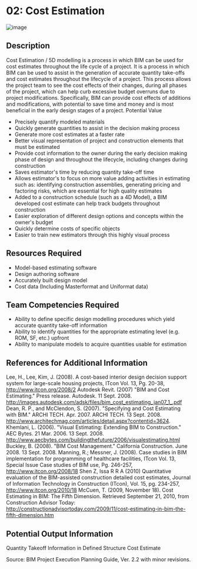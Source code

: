 # 02: Cost Estimation
![image](https://github.com/user-attachments/assets/33ae7d4d-14a1-4a8c-a532-46e3e8cfcc1b)

## Description
Cost Estimation / 5D modelling is a process in which BIM can be used for cost estimates throughout the life cycle of a project. ​It is a process in which BIM can be used to assist in the generation of accurate quantity take-offs and cost estimates throughout the lifecycle of a project. This process allows the project team to see the cost effects of their changes, during all phases of the project, which can help curb excessive budget overruns due to project modifications. Specifically, BIM can provide cost effects of additions and modifications, with potential to save time and money and is most beneficial in the early design stages of a project.
Potential Value
-	Precisely quantify modeled materials
-	Quickly generate quantities to assist in the decision making process
-	Generate more cost estimates at a faster rate
-	Better visual representation of project and construction elements that must be estimated
-	Provide cost information to the owner during the early decision making phase of design and throughout the lifecycle, including changes during construction
-	Saves estimator's time by reducing quantity take-off time
-	Allows estimator's to focus on more value adding activities in estimating such as: identifying construction assemblies, generating pricing and factoring risks, which are essential for high quality estimates
-	Added to a construction schedule (such as a 4D Model), a BIM developed cost estimate can help track budgets throughout construction
-	Easier exploration of different design options and concepts within the owner's budget
-	Quickly determine costs of specific objects
-	Easier to train new estimators through this highly visual process
 
## Resources Required
-	Model-based estimating software
-	Design authoring software
-	Accurately built design model
-	Cost data (Including Masterformat and Uniformat data)
 
## Team Competencies Required
-	Ability to define specific design modelling procedures which yield accurate quantity take-off information
-	Ability to identify quantities for the appropriate estimating level (e.g. ROM, SF, etc.) upfront
-	Ability to manipulate models to acquire quantities usable for estimation

## References for Additional Information
Lee, H., Lee, Kim, J. (2008). A cost-based interior design decision support system for large-scale housing projects, ITcon Vol. 13, Pg. 20-38, http://www.itcon.org/2008/2
Autodesk Revit. (2007) "BIM and Cost Estimating." Press release. Autodesk. 11 Sept. 2008. http://images.autodesk.com/adsk/files/bim_cost_estimating_jan07_1_.pdf
Dean, R. P., and McClendon, S. (2007). "Specifying and Cost Estimating with BIM." ARCHI TECH. Apr. 2007. ARCHI TECH. 13 Sept. 2008. http://www.architechmag.com/articles/detail.aspx?contentid=3624.
Khemlani, L. (2006). "Visual Estimating: Extending BIM to Construction." AEC Bytes. 21 Mar. 2006. 13 Sept. 2008. http://www.aecbytes.com/buildingthefuture/2006/visualestimating.html
Buckley, B. (2008). "BIM Cost Management." California Construction. June 2008. 13 Sept. 2008.
Manning, R.; Messner, J. (2008). Case studies in BIM implementation for programming of healthcare facilities, ITcon Vol. 13, Special Issue Case studies of BIM use, Pg. 246-257, http://www.itcon.org/2008/18
Shen Z, Issa R R A (2010) Quantitative evaluation of the BIM-assisted construction detailed cost estimates, Journal of Information Technology in Construction (ITcon), Vol. 15, pg. 234-257, http://www.itcon.org/2010/18
McCuen, T. (2009, November 18). Cost Estimating in BIM: The Fifth Dimension. Retrieved September 21, 2010, from Construction Advisor Today: http://constructionadvisortoday.com/2009/11/cost-estimating-in-bim-the-fifth-dimension.htm 

## Potential Output Information
Quantity Takeoff Information in Defined Structure
Cost Estimate
 
Source:  BIM Project Execution Planning Guide, Ver. 2.2 with minor revisions.


